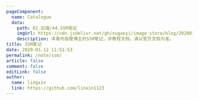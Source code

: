 ```yaml
---
pageComponent:
  name: Catalogue
  data:
    path: 02.后端/44.SSM笔记
    imgUrl: https://cdn.jsdelivr.net/gh/xugaoyi/image_store/blog/20200112120340.png
    description: 本章内容是博主的SSM笔记，非教程文档，请以官方文档为准。
title: SSM笔记
date: 2020-01-12 11:51:53
permalink: /note/ssm/
article: false
comment: false
editLink: false
author:
  name: lingxin
  link: https://github.com/linxin1123
---
```

